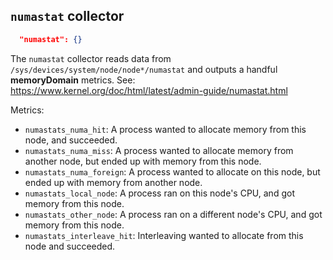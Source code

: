 
## `numastat` collector
```json
  "numastat": {}
```

The `numastat` collector reads data from `/sys/devices/system/node/node*/numastat` and outputs a handful **memoryDomain** metrics. See: https://www.kernel.org/doc/html/latest/admin-guide/numastat.html

Metrics:
* `numastats_numa_hit`: A process wanted to allocate memory from this node, and succeeded.
* `numastats_numa_miss`: A process wanted to allocate memory from another node, but ended up with memory from this node.
* `numastats_numa_foreign`: A process wanted to allocate on this node, but ended up with memory from another node.
* `numastats_local_node`: A process ran on this node's CPU, and got memory from this node.
* `numastats_other_node`: A process ran on a different node's CPU, and got memory from this node.
* `numastats_interleave_hit`: Interleaving wanted to allocate from this node and succeeded.